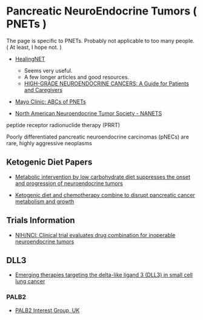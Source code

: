 # Pancreatic NeuroEndocrine Tumors ( PNETs )

The page is specific to PNETs.  Probably not applicable to too many people. ( At least, I hope not. )

- [HealingNET](https://www.thehealingnet.org/)
  - Seems very useful.
  - A few longer articles and good resources.
  - [HIGH-GRADE NEUROENDOCRINE CANCERS: A Guide for Patients and Caregivers](./files/HealingNET-HighGradeWEB-FINAL.pdf)

- [Mayo Clinic:  ABCs of PNETs](https://cancerblog.mayoclinic.org/2021/11/10/the-abcs-of-pnets-pancreatic-neuroendocrine-tumors/)

- [North American Neuroendocrine Tumor Society - NANETS](https://nanets.net/)

peptide receptor radionuclide therapy (PRRT)

Poorly differentiated pancreatic neuroendocrine carcinomas (pNECs) are rare, highly aggressive neoplasms

## Ketogenic Diet Papers

- [Metabolic intervention by low carbohydrate diet suppresses the onset and progression of neuroendocrine tumors](https://www.nature.com/articles/s41419-023-06123-1)

- [Ketogenic diet and chemotherapy combine to disrupt pancreatic cancer metabolism and growth](https://www.sciencedirect.com/science/article/pii/S2666634021004098)

## Trials Information

- [NIH/NCI: Clinical trial evaluates drug combination for inoperable neuroendocrine tumors](https://ccr.cancer.gov/news/article/clinical-trial-evaluates-drug-combination-for-inoperable-neuroendocrine-tumors)

## DLL3

- [Emerging therapies targeting the delta-like ligand 3 (DLL3) in small cell lung cancer](https://jhoonline.biomedcentral.com/articles/10.1186/s13045-023-01464-y)

### PALB2

- [PALB2 Interest Group, UK](https://www.palb2.org/)
